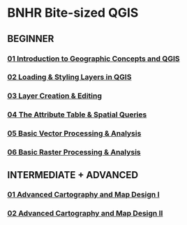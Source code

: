 # BNHR Bite-sized QGIS

## BEGINNER
### [01 Introduction to Geographic Concepts and QGIS](beginner/01-introduction-to-geographic-concepts-and-qgis/index.html)
### [02 Loading & Styling Layers in QGIS](beginner/02-loading-and-styling-layers/index.html)
### [03 Layer Creation & Editing](beginner/03-layer-creation-and-editing/index.html)
### [04 The Attribute Table & Spatial Queries](beginner/04-attribute-table-and-spatial-queries/index.html)
### [05 Basic Vector Processing & Analysis](beginner/05-basic-vector-processing/index.html)
### [06 Basic Raster Processing & Analysis](beginner/06-basic-raster-processing/index.html)

## INTERMEDIATE + ADVANCED
### [01 Advanced Cartography and Map Design I](advanced/01-advanced-cartography-map-design-1/index.html)
### [02 Advanced Cartography and Map Design II](advanced/02-advanced-cartography-map-design-2/index.html)
